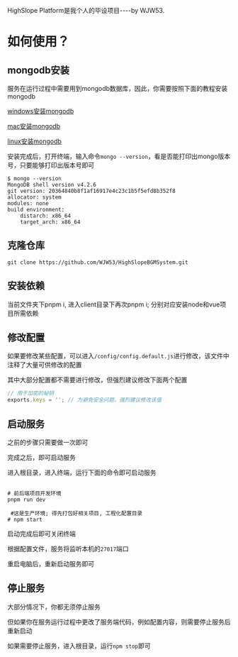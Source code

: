 HighSlope Platform是我个人的毕设项目----by WJW53.

# 如何使用？

## mongodb安装

服务在运行过程中需要用到mongodb数据库，因此，你需要按照下面的教程安装mongodb

[windows安装mongodb](https://www.runoob.com/mongodb/mongodb-window-install.html)

[mac安装mongodb](https://www.runoob.com/mongodb/mongodb-osx-install.html)

[linux安装mongodb](https://www.runoob.com/mongodb/mongodb-linux-install.html)

安装完成后，打开终端，输入命令`mongo --version`，看是否能打印出mongo版本号，只要能够打印出版本号即可

```shell
$ mongo --version
MongoDB shell version v4.2.6
git version: 20364840b8f1af16917e4c23c1b5f5efd8b352f8
allocator: system
modules: none
build environment:
    distarch: x86_64
    target_arch: x86_64
```

## 克隆仓库

```shell
git clone https://github.com/WJW53/HighSlopeBGMSystem.git
```

## 安装依赖

当前文件夹下pnpm i, 进入client目录下再次pnpm i; 分别对应安装node和vue项目所需依赖

## 修改配置

如果要修改某些配置，可以进入`/config/config.default.js`进行修改，该文件中注释了大量可供修改的配置

其中大部分配置都不需要进行修改，但强烈建议修改下面两个配置

```js
// 用于加密的秘钥
exports.keys = ''; // 为避免安全问题，强烈建议修改该值
```


## 启动服务

之前的步骤只需要做一次即可

完成之后，即可启动服务

进入根目录，进入终端，运行下面的命令即可启动服务

```shell

# 前后端项目开发环境
pnpm run dev

 #这是生产环境; 得先打包好相关项目, 工程化配置目录
# npm start
```

启动完成后即可关闭终端

根据配置文件，服务将监听本机的`27017`端口

重启电脑后，重新启动服务即可

## 停止服务

大部分情况下，你都无须停止服务

但如果你在服务运行过程中更改了服务端代码，例如配置内容，则需要停止服务后重新启动

如果需要停止服务，进入根目录，运行`npm stop`即可
